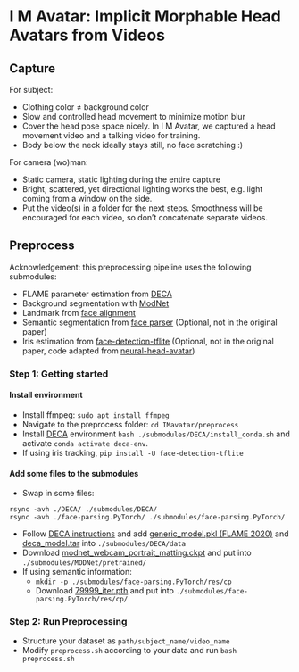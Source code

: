 # I M Avatar: Implicit Morphable Head Avatars from Videos

## Capture
For subject:
* Clothing color ≠ background color
* Slow and controlled head movement to minimize motion blur
* Cover the head pose space nicely. In I M Avatar, we captured a head movement video and a talking video for training.
* Body below the neck ideally stays still, no face scratching :)

For camera (wo)man:
* Static camera, static lighting during the entire capture
* Bright, scattered, yet directional lighting works the best, e.g. light coming from a window on the side.
* Put the video(s) in a folder for the next steps. Smoothness will be encouraged for each video, so don’t concatenate separate videos.
## Preprocess
Acknowledgement: this preprocessing pipeline uses the following submodules:
* FLAME parameter estimation from [DECA](https://github.com/YadiraF/DECA)
* Background segmentation with [ModNet](https://github.com/ZHKKKe/MODNet)
* Landmark from [face alignment](https://github.com/1adrianb/face-alignment)
* Semantic segmentation from [face parser](https://github.com/zllrunning/face-parsing.PyTorch) (Optional, not in the original paper) 
* Iris estimation from [face-detection-tflite](https://github.com/patlevin/face-detection-tflite) (Optional, not in the original paper, code adapted from [neural-head-avatar](https://github.com/philgras/neural-head-avatars/))
### Step 1: Getting started
#### Install environment
* Install ffmpeg: `sudo apt install ffmpeg`
* Navigate to the preprocess folder: `cd IMavatar/preprocess`
* Install [DECA](https://github.com/YadiraF/DECA) environment `bash ./submodules/DECA/install_conda.sh` and activate `conda activate deca-env`.
* If using iris tracking, `pip install -U face-detection-tflite`
#### Add some files to the submodules
* Swap in some files:
```angular2html
rsync -avh ./DECA/ ./submodules/DECA/
rsync -avh ./face-parsing.PyTorch/ ./submodules/face-parsing.PyTorch/
```
* Follow [DECA instructions](https://github.com/YadiraF/DECA) and add [generic_model.pkl (FLAME 2020)](https://flame.is.tue.mpg.de) and [deca_model.tar](https://drive.google.com/file/d/1rp8kdyLPvErw2dTmqtjISRVvQLj6Yzje/view?usp=sharing) into `./submodules/DECA/data`
* Download [modnet_webcam_portrait_matting.ckpt](https://drive.google.com/file/d/1Nf1ZxeJZJL8Qx9KadcYYyEmmlKhTADxX/view?usp=sharing) and put into `./submodules/MODNet/pretrained/`
* If using semantic information:
  * `mkdir -p ./submodules/face-parsing.PyTorch/res/cp`
  * Download [79999_iter.pth](https://drive.google.com/open?id=154JgKpzCPW82qINcVieuPH3fZ2e0P812) and put into `./submodules/face-parsing.PyTorch/res/cp/`

### Step 2: Run Preprocessing
* Structure your dataset as `path/subject_name/video_name`
* Modify `preprocess.sh` according to your data and run `bash preprocess.sh`